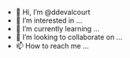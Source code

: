 - 👋 Hi, I’m @ddevalcourt
- 👀 I’m interested in ...
- 🌱 I’m currently learning ...
- 💞️ I’m looking to collaborate on ...
- 📫 How to reach me ...

<!---
ddevalcourt/ddevalcourt is a ✨ special ✨ repository because its `README.md` (this file) appears on your GitHub profile.
You can click the Preview link to take a look at your changes.
--->
